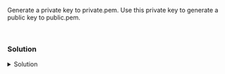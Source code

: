 Generate a private key to private.pem. Use this private key to generate a public key to public.pem.

<br>

### Solution
<details>
<summary>Solution</summary>

Generate the private key:

```plain
openssl genpkey -algorithm RSA -out private.pem
```{{exec}}

Generate the public key:

```plain
openssl pkey -in private.pem -pubout -out public.pem
```{{exec}}

Verify that you have the binaries on your system.

```plain
cat private.pem
cat public.pem
```{{exec}}

Now that we have our keys, we can encrypt a message.

</details>